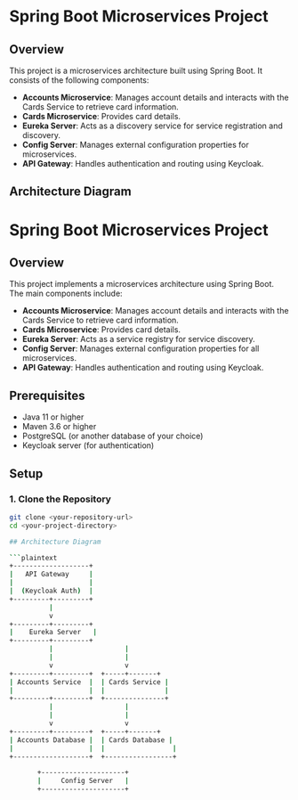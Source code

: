 # Spring Boot Microservices Project

## Overview
This project is a microservices architecture built using Spring Boot. It consists of the following components:

- **Accounts Microservice**: Manages account details and interacts with the Cards Service to retrieve card information.
- **Cards Microservice**: Provides card details.
- **Eureka Server**: Acts as a discovery service for service registration and discovery.
- **Config Server**: Manages external configuration properties for microservices.
- **API Gateway**: Handles authentication and routing using Keycloak.

## Architecture Diagram
# Spring Boot Microservices Project

## Overview
This project implements a microservices architecture using Spring Boot. The main components include:

- **Accounts Microservice**: Manages account details and interacts with the Cards Service to retrieve card information.
- **Cards Microservice**: Provides card details.
- **Eureka Server**: Acts as a service registry for service discovery.
- **Config Server**: Manages external configuration properties for all microservices.
- **API Gateway**: Handles authentication and routing using Keycloak.

## Prerequisites
- Java 11 or higher
- Maven 3.6 or higher
- PostgreSQL (or another database of your choice)
- Keycloak server (for authentication)

## Setup

### 1. Clone the Repository
```bash
git clone <your-repository-url>
cd <your-project-directory>

## Architecture Diagram

```plaintext
+-------------------+
|   API Gateway     |
|                   |
|  (Keycloak Auth)  |
+---------+---------+
          |
          v
+---------+---------+
|    Eureka Server   |
+---------+---------+
          |                  |
          |                  |
          v                  v
+---------+---------+  +-----+-------+
| Accounts Service  |  | Cards Service |
|                   |  |               |
+---------+---------+  +---------------+
          |                  |
          |                  |
          v                  v
+---------+---------+  +-----+-------+
| Accounts Database |  | Cards Database |
|                   |  |                 |
+-------------------+  +-----------------+

       +---------------------+
       |     Config Server   |
       +---------------------+

